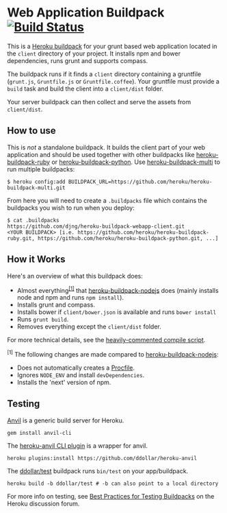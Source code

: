 Web Application Buildpack [![Build Status](https://travis-ci.org/djng/heroku-buildpack-webapp-client.svg)](https://travis-ci.org/djng/heroku-buildpack-webapp-client)
=========================

This is a [Heroku buildpack](http://devcenter.heroku.com/articles/buildpacks) for your grunt based web application located in the `client` directory of your project. It installs npm and bower dependencies, runs grunt and supports compass.

The buildpack runs if it finds a `client` directory containing a gruntfile (`grunt.js`, `Gruntfile.js` or `Gruntfile.coffee`).
Your gruntfile must provide a `build` task and build the client into a `client/dist` folder.

Your server buildpack can then collect and serve the assets from `client/dist`.

How to use
----------

This is _not_ a standalone buildpack. It builds the client part of your web application and should be used together with other buildpacks like
[heroku-buildpack-ruby](https://github.com/heroku/heroku-buildpack-ruby) or [heroku-buildpack-python](https://github.com/heroku/heroku-buildpack-python).
Use [heroku-buildpack-multi](https://github.com/heroku/heroku-buildpack-multi) to run multiple buildpacks:

    $ heroku config:add BUILDPACK_URL=https://github.com/heroku/heroku-buildpack-multi.git

From here you will need to create a `.buildpacks` file which contains the buildpacks you wish to run when you deploy:

    $ cat .buildpacks
    https://github.com/djng/heroku-buildpack-webapp-client.git
    <YOUR BUILDPACK> [i.e. https://github.com/heroku/heroku-buildpack-ruby.git, https://github.com/heroku/heroku-buildpack-python.git, ...]

How it Works
------------

Here's an overview of what this buildpack does:

- Almost everything<sup>[[1]](#bpnchg)</sup> that [heroku-buildpack-nodejs](https://github.com/heroku/heroku-buildpack-nodejs) does (mainly installs node and npm and runs `npm install`).
- Installs grunt and compass.
- Installs bower if `client/bower.json` is available and runs `bower install`
- Runs `grunt build`.
- Removes everything except the `client/dist` folder.


For more technical details, see the [heavily-commented compile script](https://github.com/djng/heroku-buildpack-webapp-client/blob/master/bin/compile).

<sup><a name="bpnchg">[1]</a></sup> The following changes are made compared to [heroku-buildpack-nodejs](https://github.com/heroku/heroku-buildpack-nodejs):

- Does not automatically creates a [Procfile](https://devcenter.heroku.com/articles/procfile).
- Ignores `NODE_ENV` and install `devDependencies`.
- Installs the 'next' version of npm.

Testing
-------

[Anvil](https://github.com/ddollar/anvil) is a generic build server for Heroku.

```
gem install anvil-cli
```

The [heroku-anvil CLI plugin](https://github.com/ddollar/heroku-anvil) is a wrapper for anvil.

```
heroku plugins:install https://github.com/ddollar/heroku-anvil
```

The [ddollar/test](https://github.com/ddollar/buildpack-test) buildpack runs `bin/test` on your app/buildpack.

```
heroku build -b ddollar/test # -b can also point to a local directory
```

For more info on testing, see [Best Practices for Testing Buildpacks](https://discussion.heroku.com/t/best-practices-for-testing-buildpacks/294) on the Heroku discussion forum.
